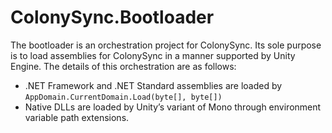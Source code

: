 # ColonySync.Bootloader

The bootloader is an orchestration project for ColonySync. Its
sole purpose is to load assemblies for ColonySync in a manner
supported by Unity Engine. The details of this orchestration are
as follows:

- .NET Framework and .NET Standard assemblies are loaded by `AppDomain.CurrentDomain.Load(byte[], byte[])`
- Native DLLs are loaded by Unity’s variant of Mono through environment variable path extensions.
